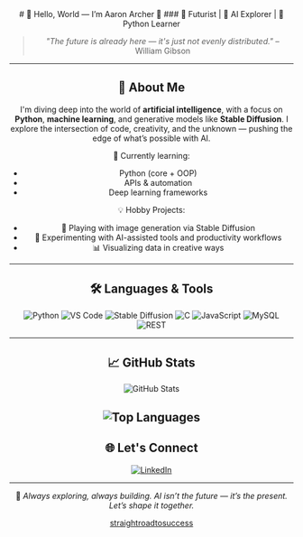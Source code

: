 <center>
# 🧠 Hello, World — I’m Aaron Archer 👋  
### 🌌 Futurist | 🤖 AI Explorer | 🐍 Python Learner  

> *"The future is already here — it's just not evenly distributed."* – William Gibson

---

## 🚀 About Me  
I'm diving deep into the world of **artificial intelligence**, with a focus on **Python**, **machine learning**, and generative models like **Stable Diffusion**. I explore the intersection of code, creativity, and the unknown — pushing the edge of what’s possible with AI.

🧠 Currently learning:  
- Python (core + OOP)
- APIs & automation  
- Deep learning frameworks  

💡 Hobby Projects:  
- 🎨 Playing with image generation via Stable Diffusion  
- 🤝 Experimenting with AI-assisted tools and productivity workflows  
- 📊 Visualizing data in creative ways

---

## 🛠️ Languages & Tools  
![Python](https://img.shields.io/badge/Python-3776AB?style=for-the-badge&logo=python&logoColor=white)
![VS Code](https://img.shields.io/badge/VS%20Code-007ACC?style=for-the-badge&logo=visual-studio-code&logoColor=white)
![Stable Diffusion](https://img.shields.io/badge/Stable%20Diffusion-FF4081?style=for-the-badge&logo=openai&logoColor=white)
![C](https://img.shields.io/badge/C-00599C?style=for-the-badge&logo=c&logoColor=white)
![JavaScript](https://img.shields.io/badge/JavaScript-F7DF1E?style=for-the-badge&logo=javascript&logoColor=black)
![MySQL](https://img.shields.io/badge/MySQL-4479A1?style=for-the-badge&logo=mysql&logoColor=white)
![REST](https://img.shields.io/badge/REST-25A162?style=for-the-badge&logo=rest&logoColor=white)

---

## 📈 GitHub Stats  
![GitHub Stats](https://github-readme-stats.vercel.app/api?username=straightroadtosuccess&show_icons=true&theme=radical)

![Top Languages](https://github-readme-stats.vercel.app/api/top-langs/?username=straightroadtosuccess&layout=compact&theme=tokyonight)
---

## 🌐 Let's Connect  
[![LinkedIn](https://img.shields.io/badge/-LinkedIn-blue?style=flat&logo=linkedin)]([[https://www.linkedin.com/in/your-link/](https://www.linkedin.com/in/aaronaarcher)])  

---

🔭 *Always exploring, always building. AI isn’t the future — it’s the present. Let’s shape it together.*

[straightroadtosuccess](https://github.com/straightroadtosuccess)
</center>
